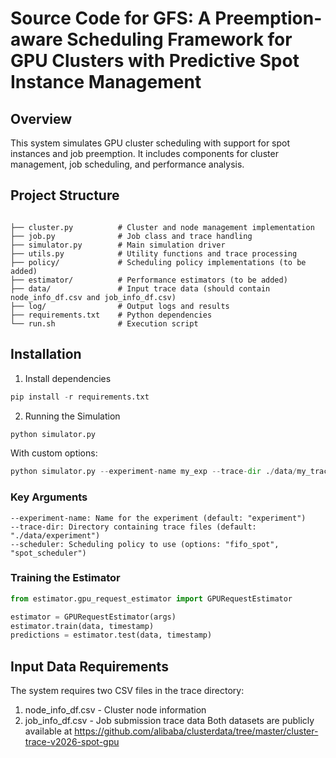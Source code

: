 # Source Code for GFS: A Preemption-aware Scheduling Framework for GPU Clusters with Predictive Spot Instance Management

## Overview

This system simulates GPU cluster scheduling with support for spot instances and job preemption. It includes components for cluster management, job scheduling, and performance analysis.

## Project Structure

```text

├── cluster.py          # Cluster and node management implementation
├── job.py              # Job class and trace handling
├── simulator.py        # Main simulation driver
├── utils.py            # Utility functions and trace processing
├── policy/             # Scheduling policy implementations (to be added)
├── estimator/          # Performance estimators (to be added)
├── data/               # Input trace data (should contain node_info_df.csv and job_info_df.csv)
├── log/                # Output logs and results
├── requirements.txt    # Python dependencies
└── run.sh              # Execution script
```


## Installation

1. Install dependencies
```python
pip install -r requirements.txt
```

2. Running the Simulation

```python
python simulator.py
```
With custom options:
```python
python simulator.py --experiment-name my_exp --trace-dir ./data/my_trace --scheduler spot_scheduler
```
### Key Arguments
```text
--experiment-name: Name for the experiment (default: "experiment")
--trace-dir: Directory containing trace files (default: "./data/experiment")
--scheduler: Scheduling policy to use (options: "fifo_spot", "spot_scheduler")
```

### Training the Estimator
```python
from estimator.gpu_request_estimator import GPURequestEstimator

estimator = GPURequestEstimator(args)
estimator.train(data, timestamp)
predictions = estimator.test(data, timestamp)
```

## Input Data Requirements
The system requires two CSV files in the trace directory:
1. node_info_df.csv - Cluster node information
2. job_info_df.csv - Job submission trace data
Both datasets are publicly available at https://github.com/alibaba/clusterdata/tree/master/cluster-trace-v2026-spot-gpu

